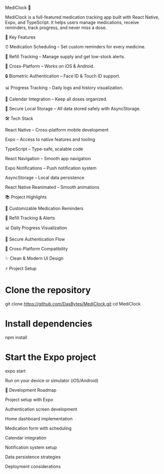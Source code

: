 MediClock 💊

MediClock is a full-featured medication tracking app built with React Native, Expo, and TypeScript. It helps users manage medications, receive reminders, track progress, and never miss a dose.


📱 Key Features

⏰ Medication Scheduling – Set custom reminders for every medicine.

💊 Refill Tracking – Manage supply and get low-stock alerts.

📱 Cross-Platform – Works on iOS & Android.

🔒 Biometric Authentication – Face ID & Touch ID support.

📊 Progress Tracking – Daily logs and history visualization.

📅 Calendar Integration – Keep all doses organized.

💾 Secure Local Storage – All data stored safely with AsyncStorage.

🛠 Tech Stack

React Native – Cross-platform mobile development

Expo – Access to native features and tooling

TypeScript – Type-safe, scalable code

React Navigation – Smooth app navigation

Expo Notifications – Push notification system

AsyncStorage – Local data persistence

React Native Reanimated – Smooth animations


📚 Project Highlights

💊 Customizable Medication Reminders

🔔 Refill Tracking & Alerts

📊 Daily Progress Visualization

🔐 Secure Authentication Flow

📱 Cross-Platform Compatibility

✨ Clean & Modern UI Design

⚡ Project Setup
# Clone the repository
git clone https://github.com/DasBytes/MediClock.git
cd MediClock

# Install dependencies
npm install

# Start the Expo project
expo start


Run on your device or simulator (iOS/Android)

📝 Development Roadmap

Project setup with Expo

Authentication screen development

Home dashboard implementation

Medication form with scheduling

Calendar integration

Notification system setup

Data persistence strategies

Deployment considerations


